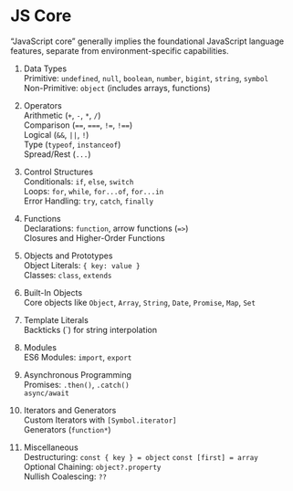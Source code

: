# JS Core

“JavaScript core” generally implies the foundational JavaScript language features, separate from environment-specific capabilities.

1. Data Types  
Primitive: `undefined`, `null`, `boolean`, `number`, `bigint`, `string`, `symbol`  
Non-Primitive: `object` (includes arrays, functions)  

2. Operators  
Arithmetic (`+`, `-`, `*`, `/`)  
Comparison (`==`, `===`, `!=`, `!==`)  
Logical (`&&`, `||`, `!`)  
Type (`typeof`, `instanceof`)  
Spread/Rest (`...`)  

3. Control Structures  
Conditionals: `if`, `else`, `switch`  
Loops: `for`, `while`, `for...of`, `for...in`  
Error Handling: `try`, `catch`, `finally`  

4. Functions  
Declarations: `function`, arrow functions (`=>`)  
Closures and Higher-Order Functions  

5. Objects and Prototypes  
Object Literals: `{ key: value }`  
Classes: `class`, `extends`  

6. Built-In Objects  
Core objects like `Object`, `Array`, `String`, `Date`, `Promise`, `Map`, `Set`  

7. Template Literals  
Backticks (`) for string interpolation  

8. Modules  
ES6 Modules: `import`, `export`  

9. Asynchronous Programming  
Promises: `.then()`, `.catch()`  
`async/await`  

10. Iterators and Generators  
Custom Iterators with `[Symbol.iterator]`  
Generators (`function*`)  

12. Miscellaneous  
Destructuring: `const { key } = object` `const [first] = array`  
Optional Chaining: `object?.property`  
Nullish Coalescing: `??`  
